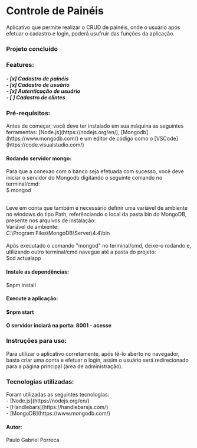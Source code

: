 <h1>Controle de Painéis</h1>
<p>Aplicativo que permite realizar o CRUD de painéis, onde o usuário após efetuar o cadastro e login, poderá usufruir das funções da aplicação.</p>

<h3>Projeto concluído</h3>

<h3>Features: <h5>
- [x] Cadastro de painéis
  <br>
- [x] Cadastro de usuário
  <br>
- [x] Autenticação de usuário
  <br>
- [ ] Cadastro de clintes


<h3>Pré-requisitos:</h3>
<p>Antes de começar, você deve ter instalado em sua máquina as seguintes ferramentas:
[Node.js](https://nodejs.org/en/), [Mongodb](https://www.mongodb.com/) e um editor de código como o [VSCode](https://code.visualstudio.com/)</p>

<h4>Rodando servidor mongo:</h4>
Para que a conexao com o banco seja efetuada com sucesso, você deve iniciar o servidor do Mongodb digitando o seguinte comando no terminal/cmd:
<br>
$ mongod
<br><br>

Leve em conta que também é necessário definir uma variável de ambiente no windows do tipo Path, referênciando o local da pasta bin do MongoDB, presente nos arquivos de instalação:
<br>
Variável de ambiente:
<br>
C:\Program Files\MongoDB\Server\4.4\bin
<br><br>
Após executado o comando "mongod" no terminal/cmd, deixe-o rodando e, utilizando outro terminal/cmd navegue até a pasta do projeto:
<br>
$cd actualapp
<br>

<h4>Instale as dependências:</h4>
$npm install

<h4>Execute a aplicação:<h4>
$npm start

<h4>O servidor inciará na porta: 8001 - acesse <http://localhost:8001></h4>

<h3>Instruções para uso:</h3>
Para utilizar o aplicativo corretamente, após tê-lo aberto no navegador, basta criar uma conta e efetuar o login, assim o usuário será redirecionado para a página principal (área de administração).

<ht>
<h3>Tecnologias utilizadas:</h3>
Foram utilizadas as seguintes tecnologias:
<br>
- [Node.js](https://nodejs.org/en/)
<br>
- [Handlebars](https://handlebarsjs.com/)
<br>
- [MongoDB](https://www.mongodb.com/)



<h4>Autor:</h4>
Paulo Gabriel Porreca
